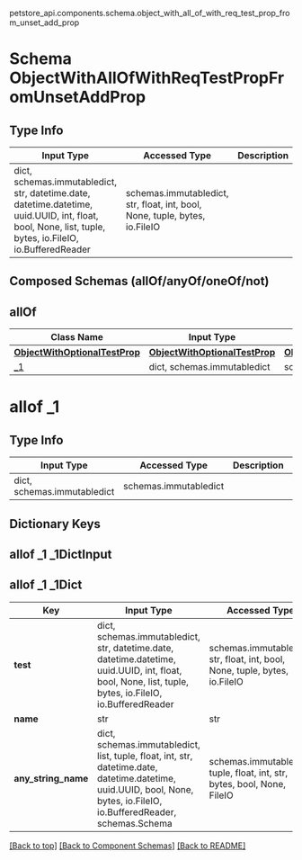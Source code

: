 petstore_api.components.schema.object_with_all_of_with_req_test_prop_from_unset_add_prop
# Schema ObjectWithAllOfWithReqTestPropFromUnsetAddProp

## Type Info
Input Type | Accessed Type | Description | Notes
------------ | ------------- | ------------- | -------------
dict, schemas.immutabledict, str, datetime.date, datetime.datetime, uuid.UUID, int, float, bool, None, list, tuple, bytes, io.FileIO, io.BufferedReader | schemas.immutabledict, str, float, int, bool, None, tuple, bytes, io.FileIO |  |

## Composed Schemas (allOf/anyOf/oneOf/not)
## allOf
Class Name | Input Type | Accessed Type | Description | Notes
------------- | ------------- | ------------- | ------------- | -------------
[**ObjectWithOptionalTestProp**](object_with_optional_test_prop.md) | [**ObjectWithOptionalTestProp**](object_with_optional_test_prop.md) | [**ObjectWithOptionalTestProp**](object_with_optional_test_prop.md) |  |
[_1](#allof-_1) | dict, schemas.immutabledict | schemas.immutabledict |  |

# allof _1

## Type Info
Input Type | Accessed Type | Description | Notes
------------ | ------------- | ------------- | -------------
dict, schemas.immutabledict | schemas.immutabledict |  |

## Dictionary Keys
## allof _1 _1DictInput
## allof _1 _1Dict

Key | Input Type | Accessed Type | Description | Notes
------------ | ------------- | ------------- | ------------- | -------------
**test** | dict, schemas.immutabledict, str, datetime.date, datetime.datetime, uuid.UUID, int, float, bool, None, list, tuple, bytes, io.FileIO, io.BufferedReader | schemas.immutabledict, str, float, int, bool, None, tuple, bytes, io.FileIO |  |
**name** | str | str |  | [optional]
**any_string_name** | dict, schemas.immutabledict, list, tuple, float, int, str, datetime.date, datetime.datetime, uuid.UUID, bool, None, bytes, io.FileIO, io.BufferedReader, schemas.Schema | schemas.immutabledict, tuple, float, int, str, bytes, bool, None, FileIO | any string name can be used but the value must be the correct type | [optional]

[[Back to top]](#top) [[Back to Component Schemas]](../../../README.md#Component-Schemas) [[Back to README]](../../../README.md)
